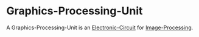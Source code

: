 # Graphics-Processing-Unit

A Graphics-Processing-Unit is an [Electronic-Circuit](404.md) for [Image-Processing](9000183.md).
